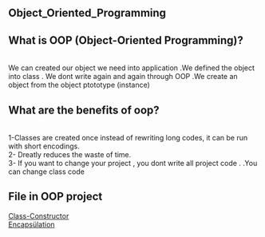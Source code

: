 ## Object_Oriented_Programming

## What is OOP (Object-Oriented Programming)?
<br> We can created  our object we need  into application .We defined the object into class . We dont write again and again through OOP .We create an object from the object ptototype (instance)

## What are the benefits of oop?
<br> 1-Classes are created once
instead of rewriting long codes, it can be run with short encodings.
<br> 2- Dreatly reduces the waste of time.
<br> 3- If you want to change your project , you dont write all project code . .You can change class code 


## File in OOP project
[Class-Constructor](https://github.com/SongulSYTRK/Object_Oriented_Programming/tree/master/Object_Oriented_Programming/class_constructor)
<br> [Encapsülation](https://github.com/SongulSYTRK/Object_Oriented_Programming/tree/master/Object_Oriented_Programming/Encaps%C3%BClation)
